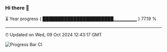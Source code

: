 ### Hi there 👋

⏳ Year progress { ███████████████████████▁▁▁▁▁▁▁ } 77.19 %

---

⏰ Updated on Wed, 09 Oct 2024 12:43:17 GMT

![Progress Bar CI](https://github.com/liununu/liununu/workflows/Progress%20Bar%20CI/badge.svg)
